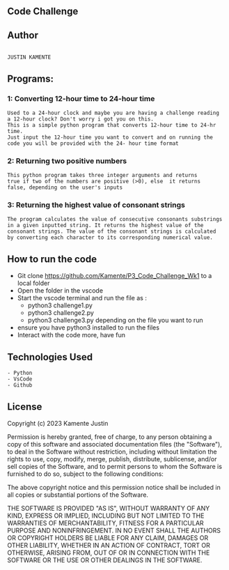 ## Code Challenge


## Author

```

JUSTIN KAMENTE

```
## Programs:

### 1: Converting 12-hour time to 24-hour time

```
Used to a 24-hour clock and maybe you are having a challenge reading 
a 12-hour clock? Don't worry i got you on this. 
This is a simple python program that converts 12-hour time to 24-hr time. 
Just input the 12-hour time you want to convert and on running the 
code you will be provided with the 24- hour time format 

```

### 2: Returning two positive numbers

```
This python program takes three integer arguments and returns 
true if two of the numbers are positive (>0), else  it returns
false, depending on the user's inputs

```

### 3: Returning the highest value of consonant strings

```
The program calculates the value of consecutive consonants substrings
in a given inputted string. It returns the highest value of the 
consonant strings. The value of the consonant strings is calculated
by converting each character to its corresponding numerical value.
```

## How to run the code

- Git clone <https://github.com/Kamente/P3_Code_Challenge_Wk1> to a local folder
- Open the folder in the vscode
- Start the vscode terminal and run the file as :
  - python3 challenge1.py
  - python3 challenge2.py
  - python3 challenge3.py 
    depending on the file you want to run
- ensure you have python3 installed to run the files
- Interact with the code more, have fun

## Technologies Used

```
- Python
- VsCode
- Github
```

## License

Copyright (c) 2023 Kamente Justin

Permission is hereby granted, free of charge, to any person obtaining a copy
of this software and associated documentation files (the "Software"), to deal
in the Software without restriction, including without limitation the rights
to use, copy, modify, merge, publish, distribute, sublicense, and/or sell
copies of the Software, and to permit persons to whom the Software is
furnished to do so, subject to the following conditions:

The above copyright notice and this permission notice shall be included in all
copies or substantial portions of the Software.

THE SOFTWARE IS PROVIDED "AS IS", WITHOUT WARRANTY OF ANY KIND, EXPRESS OR
IMPLIED, INCLUDING BUT NOT LIMITED TO THE WARRANTIES OF MERCHANTABILITY,
FITNESS FOR A PARTICULAR PURPOSE AND NONINFRINGEMENT. IN NO EVENT SHALL THE
AUTHORS OR COPYRIGHT HOLDERS BE LIABLE FOR ANY CLAIM, DAMAGES OR OTHER
LIABILITY, WHETHER IN AN ACTION OF CONTRACT, TORT OR OTHERWISE, ARISING FROM,
OUT OF OR IN CONNECTION WITH THE SOFTWARE OR THE USE OR OTHER DEALINGS IN THE
SOFTWARE.
